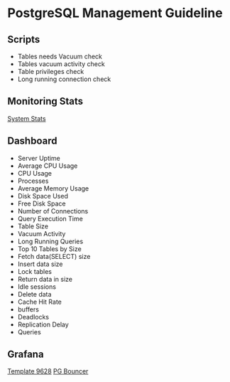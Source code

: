 # PostgreSQL Management Guideline

## Scripts

- Tables needs Vacuum check
- Tables vacuum activity check
- Table privileges check
- Long running connection check

## Monitoring Stats

[System Stats](https://www.postgresql.org/docs/current/monitoring-stats.html)

## Dashboard

- Server Uptime
- Average CPU Usage
- CPU Usage
- Processes
- Average Memory Usage
- Disk Space Used
- Free Disk Space
- Number of Connections
- Query Execution Time
- Table Size
- Vacuum Activity
- Long Running Queries
- Top 10 Tables by Size
- Fetch data(SELECT) size
- Insert data size
- Lock tables
- Return data in size
- Idle sessions
- Delete data
- Cache Hit Rate
- buffers
- Deadlocks
- Replication Delay
- Queries

## Grafana

[Template 9628](https://grafana.com/grafana/dashboards/9628-postgresql-database/)
[PG Bouncer](https://grafana.com/grafana/dashboards/9760-postgresql-pgbouncer/)

